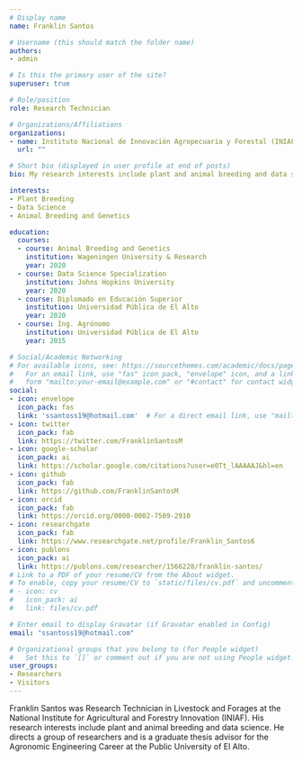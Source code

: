 ```yaml
---
# Display name
name: Franklin Santos

# Username (this should match the folder name)
authors:
- admin

# Is this the primary user of the site?
superuser: true

# Role/position
role: Research Technician

# Organizations/Affiliations
organizations:
- name: Instituto Nacional de Innovación Agropecuaria y Forestal (INIAF)
  url: ""

# Short bio (displayed in user profile at end of posts)
bio: My research interests include plant and animal breeding and data science. 

interests:
- Plant Breeding
- Data Science
- Animal Breeding and Genetics

education:
  courses:
  - course: Animal Breeding and Genetics
    institution: Wageningen University & Research
    year: 2020
  - course: Data Science Specialization
    institution: Johns Hopkins University
    year: 2020
  - course: Diplomado en Educación Superior
    institution: Universidad Pública de El Alto
    year: 2020
  - course: Ing. Agrónomo
    institution: Universidad Pública de El Alto
    year: 2015

# Social/Academic Networking
# For available icons, see: https://sourcethemes.com/academic/docs/page-builder/#icons
#   For an email link, use "fas" icon pack, "envelope" icon, and a link in the
#   form "mailto:your-email@example.com" or "#contact" for contact widget.
social:
- icon: envelope
  icon_pack: fas
  link: 'ssantoss19@hotmail.com'  # For a direct email link, use "mailto:test@example.org".
- icon: twitter
  icon_pack: fab
  link: https://twitter.com/FranklinSantosM
- icon: google-scholar
  icon_pack: ai
  link: https://scholar.google.com/citations?user=e0Tt_lAAAAAJ&hl=en
- icon: github
  icon_pack: fab
  link: https://github.com/FranklinSantosM
- icon: orcid
  icon_pack: fab
  link: https://orcid.org/0000-0002-7509-2910
- icon: researchgate
  icon_pack: fab
  link: https://www.researchgate.net/profile/Franklin_Santos6
- icon: publons
  icon_pack: ai
  link: https://publons.com/researcher/1566228/franklin-santos/  
# Link to a PDF of your resume/CV from the About widget.
# To enable, copy your resume/CV to `static/files/cv.pdf` and uncomment the lines below.
# - icon: cv
#   icon_pack: ai
#   link: files/cv.pdf

# Enter email to display Gravatar (if Gravatar enabled in Config)
email: "ssantoss19@hotmail.com"

# Organizational groups that you belong to (for People widget)
#   Set this to `[]` or comment out if you are not using People widget.
user_groups:
- Researchers
- Visitors
---
```


Franklin Santos was Research Technician in Livestock and Forages at the National Institute for Agricultural and Forestry Innovation (INIAF). His research interests include plant and animal breeding and data science. He directs a group of researchers and is a graduate thesis advisor for the Agronomic Engineering Career at the Public University of El Alto.
